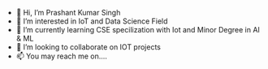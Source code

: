 - 👋 Hi, I’m Prashant Kumar Singh
- 👀 I’m interested in IoT and Data Science Field
- 🌱 I’m currently learning CSE specilization with Iot and Minor Degree in AI & ML
- 💞️ I’m looking to collaborate on IOT projects
- 📫 You may reach me on....

<!---
Prashant9876/Prashant9876 is a ✨ special ✨ repository because its `README.md` (this file) appears on your GitHub profile.
You can click the Preview link to take a look at your changes.
--->
